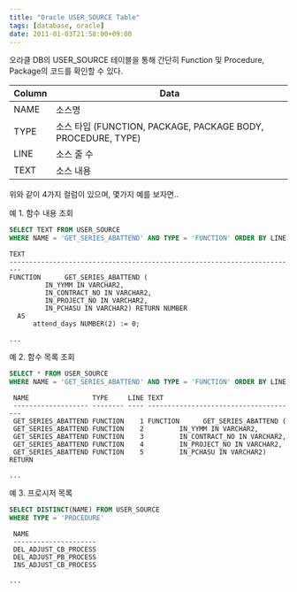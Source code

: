 ```yaml
---
title: "Oracle USER_SOURCE Table"
tags: [database, oracle]
date: 2011-01-03T21:58:00+09:00
---
```


오라클 DB의 USER\_SOURCE 테이블을 통해 간단히 Function 및 Procedure, Package의 코드를 확인할 수 있다.

| Column | Data   |
|--------|--------|
| NAME   | 소스명 |
| TYPE   | 소스 타입 (FUNCTION, PACKAGE, PACKAGE BODY, PROCEDURE, TYPE) |
| LINE   | 소스 줄 수 |
| TEXT   | 소스 내용 |

  
위와 같이 4가지 컬럼이 있으며, 몇가지 예를 보자면..  

예 1. 함수 내용 조회
```sql
SELECT TEXT FROM USER_SOURCE
WHERE NAME = 'GET_SERIES_ABATTEND' AND TYPE = 'FUNCTION' ORDER BY LINE;
```

```
TEXT  
-------------------------------------------------------------------------  
FUNCTION      GET_SERIES_ABATTEND (    
         IN_YYMM IN VARCHAR2,    
         IN_CONTRACT_NO IN VARCHAR2,    
         IN_PROJECT_NO IN VARCHAR2,    
         IN_PCHASU IN VARCHAR2) RETURN NUMBER   
  AS      
      attend_days NUMBER(2) := 0;      
  
...  
```

예 2. 함수 목록 조회
```sql
SELECT * FROM USER_SOURCE
WHERE NAME = 'GET_SERIES_ABATTEND' AND TYPE = 'FUNCTION' ORDER BY LINE;
```

```
 NAME                TYPE     LINE TEXT  
 ------------------- -------- ---- --------------------------------------  
 GET_SERIES_ABATTEND FUNCTION    1 FUNCTION      GET_SERIES_ABATTEND (    
 GET_SERIES_ABATTEND FUNCTION    2         IN_YYMM IN VARCHAR2,    
 GET_SERIES_ABATTEND FUNCTION    3         IN_CONTRACT_NO IN VARCHAR2,    
 GET_SERIES_ABATTEND FUNCTION    4         IN_PROJECT_NO IN VARCHAR2,    
 GET_SERIES_ABATTEND FUNCTION    5         IN_PCHASU IN VARCHAR2) RETURN  
 
...
```

예 3. 프로시저 목록 
```sql
SELECT DISTINCT(NAME) FROM USER_SOURCE
WHERE TYPE = 'PROCEDURE'
```

```  
 NAME  
 ---------------------  
 DEL_ADJUST_CB_PROCESS  
 DEL_ADJUST_PB_PROCESS  
 INS_ADJUST_CB_PROCESS  
  
...  
```
  
